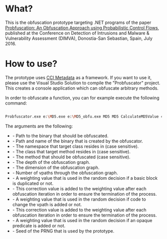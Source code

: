 # What?

This is the obfuscation prototype targeting .NET programs of the paper [Prob­fu­s­ca­ti­on: An Ob­fu­s­ca­ti­on Ap­proach using Pro­ba­bi­lis­tic Con­trol Flows](https://www.syssec.rub.de/research/publications/probfuscation/), published at the Conference on Detection of Intrusions and Malware & Vulnerability Assessment (DIMVA), Donostia-San Sebastian, Spain, July 2016.


# How to use?

The prototype uses [CCI Metadata](https://ccimetadata.codeplex.com/) as a framework. If you want to use it, please use the Visual Studio Solution to compile the "Probfuscator" project. This creates a console application which can obfuscate arbitrary methods.

In order to obfuscate a function, you can for example execute the following command:

```bash

Probfuscator.exe e:\MD5.exe e:\MD5_obfu.exe MD5 MD5 CalculateMD5Value 4 4 3 10 10 10 10 10 2

```

The arguments are the following:

* <inputBinary> - Path to the binary that should be obfuscated.
* <outputBinary> - Path and name of the binary that is created by the obfuscator.
* <namespace> - The namespace that target class resides in (case sensitive).
* <class> - The class that target method resides in (case sensitive).
* <method> - The method that should be obfuscated (case sensitive).
* <depth> - The depth of the obfuscation graph.
* <dimension> - The dimension of the obfuscation graph.
* <numberValidPaths> - Number of vpaths through the obfuscation graph.
* <duplicateBasicBlockWeight> - A weighting value that is used in the random decision if a basic block is duplicated or not.
* <duplicateBasicBlockCorrectionValue> - This correction value is added to the weighting value after each obfuscation iteration in order to ensure the termination of the process.
* <stateChangeWeight> - A weighting value that is used in the random decision if code to change the vpath is added or not.
* <stateChangeCorrectionValue> - This correction value is added to the weighting value after each obfuscation iteration in order to ensure the termination of the process.
* <insertOpaquePredicateWeight> - A weighting value that is used in the random decision if an opaque predicate is added or not.
* <seed> - Seed of the PRNG that is used by the prototype.